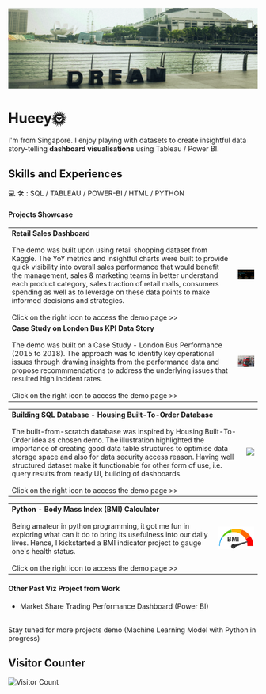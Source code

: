 ![Dashboard Visualization Creator](https://github.com/hueeylow/hueey_profile/blob/main/sg_landscape.jpg)

# Hueey🌞
I'm from Singapore. I enjoy playing with datasets to create insightful data story-telling **dashboard visualisations** using Tableau / Power BI. 

## Skills and Experiences
💻 🛠 : SQL / TABLEAU / POWER-BI / HTML / PYTHON


#### Projects Showcase
 <table width="500">
  <tr>
     <td><b>Retail Sales Dashboard </b><br><br>The demo was built upon using retail shopping dataset from Kaggle. The YoY metrics and insightful charts were built to provide quick visibility into overall sales performance that would benefit the management, sales & marketing teams in better understand each product category,  sales traction of retail malls, consumers spending as well as to leverage on these data points to make informed decisions and strategies.
<br>
      <br>
   Click on the right icon to access the demo page >>
    </td>
  <td>
<a href="https://public.tableau.com/app/profile/cupcorn8676/viz/RetailDashboard_16931087792260/Dashboard1" target="_blank"><img src= "https://github.com/hueeylow/hueey_profile/blob/main/DB_snapshot_interactive.gif" width="280"/> </a></td>
   
  </tr>

   <tr>
     <td><b>Case Study on London Bus KPI Data Story </b><br><br>The demo was built on a Case Study - London Bus Performance (2015 to 2018). The approach was to identify key operational issues through drawing insights from  the performance data and propose recommmendations to address the underlying issues that resulted high incident rates. <br> 
     <br>
   Click on the right icon to access the demo page >>
    </td>
  <td>

<a href="https://public.tableau.com/views/CaseStudy-LondonBusKPIDashboard/LondonBusPerformanceDataStory?:language=en-US&publish=yes&:display_count=n&:origin=viz_share_link" target="_blank"><img src= "https://github.com/hueeylow/hueey_profile/blob/main/LondonBus_Icon.gif" width="280"/> </a></td>
   
  </tr>
</table> 


 <table width="500">
  <tr>
     <td><b>Building SQL Database - Housing Built-To-Order Database</b><br><br>The built-from-scratch database was inspired by Housing Built-To-Order idea as chosen demo. The illustration highlighted the importance of creating good data table structures to optimise data storage space and also for data security access reason. Having well structured dataset make it functionable for other form of use, i.e. query results from ready UI, building of dashboards.
     <br> 
     <br>
   Click on the right icon to access the demo page >>
    </td>
  <td>
<a href="https://github.com/hueeylow/SQL/blob/main/SQL_Demo.md" target="_blank"><img src= "https://github.com/hueeylow/hueeylow/blob/main/SQL_icon.gif" width="280"/> </a></td>
   
  </tr>
</table> 


 <table width="500">
  <tr>
     <td><b>Python - Body Mass Index (BMI) Calculator</b><br><br> Being amateur in python programming, it got me fun in exploring what can it do to bring its usefulness into our daily lives. Hence, I kickstarted a BMI indicator project to gauge one's health status.
     <br> 
     <br>
   Click on the right icon to access the demo page >>
    </td>
  <td>
<a href="https://github.com/hueeylow/python/blob/main/python_bmi.md" target="_blank"><img src= "https://github.com/hueeylow/python/blob/main/BMI_icon.gif" width="280"/> </a></td>
   
  </tr>
</table> 


#### Other Past Viz Project from Work
- Market Share Trading Performance Dashboard (Power BI)

<br>
Stay tuned for more projects demo (Machine Learning Model with Python in progress)

## Visitor Counter
![Visitor Count](https://profile-counter.glitch.me/hueeylow/count.svg)

